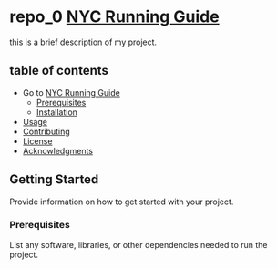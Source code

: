 # repo_0 [NYC Running Guide](https://runninggroupguide-d16926f31fda.herokuapp.com/)

this is a brief description of my project.

## table of contents

- Go to [NYC Running Guide](https://runninggroupguide-d16926f31fda.herokuapp.com/)
  - [Prerequisites](#prerequisites)
  - [Installation](#installation)
- [Usage](#usage)
- [Contributing](#contributing)
- [License](#license)
- [Acknowledgments](#acknowledgments)

## Getting Started

Provide information on how to get started with your project.

### Prerequisites

List any software, libraries, or other dependencies needed to run the project.
